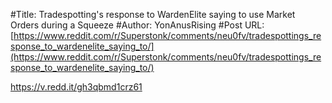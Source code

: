 #Title: Tradespotting's response to WardenElite saying to use Market Orders during a Squeeze
#Author: YonAnusRising
#Post URL: [https://www.reddit.com/r/Superstonk/comments/neu0fv/tradespottings_response_to_wardenelite_saying_to/](https://www.reddit.com/r/Superstonk/comments/neu0fv/tradespottings_response_to_wardenelite_saying_to/)


https://v.redd.it/gh3qbmd1crz61